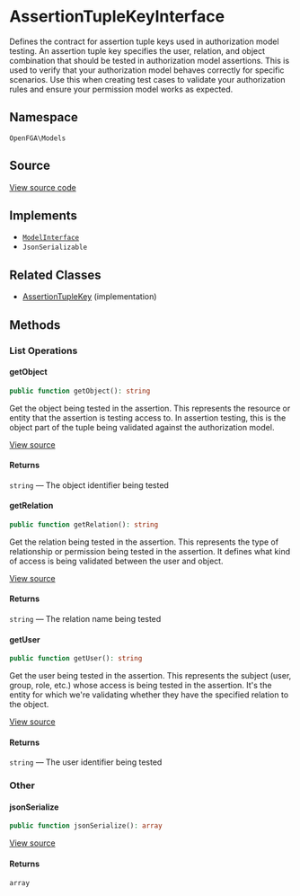# AssertionTupleKeyInterface

Defines the contract for assertion tuple keys used in authorization model testing. An assertion tuple key specifies the user, relation, and object combination that should be tested in authorization model assertions. This is used to verify that your authorization model behaves correctly for specific scenarios. Use this when creating test cases to validate your authorization rules and ensure your permission model works as expected.

## Namespace
`OpenFGA\Models`

## Source
[View source code](https://github.com/evansims/openfga-php/blob/main/src/Models/AssertionTupleKeyInterface.php)

## Implements
* [`ModelInterface`](ModelInterface.md)
* `JsonSerializable`

## Related Classes
* [AssertionTupleKey](Models/AssertionTupleKey.md) (implementation)



## Methods

                                                                        
### List Operations
#### getObject


```php
public function getObject(): string
```

Get the object being tested in the assertion. This represents the resource or entity that the assertion is testing access to. In assertion testing, this is the object part of the tuple being validated against the authorization model.

[View source](https://github.com/evansims/openfga-php/blob/main/src/Models/AssertionTupleKeyInterface.php#L30)


#### Returns
`string` — The object identifier being tested
#### getRelation


```php
public function getRelation(): string
```

Get the relation being tested in the assertion. This represents the type of relationship or permission being tested in the assertion. It defines what kind of access is being validated between the user and object.

[View source](https://github.com/evansims/openfga-php/blob/main/src/Models/AssertionTupleKeyInterface.php#L41)


#### Returns
`string` — The relation name being tested
#### getUser


```php
public function getUser(): string
```

Get the user being tested in the assertion. This represents the subject (user, group, role, etc.) whose access is being tested in the assertion. It&#039;s the entity for which we&#039;re validating whether they have the specified relation to the object.

[View source](https://github.com/evansims/openfga-php/blob/main/src/Models/AssertionTupleKeyInterface.php#L52)


#### Returns
`string` — The user identifier being tested
### Other
#### jsonSerialize


```php
public function jsonSerialize(): array
```


[View source](https://github.com/evansims/openfga-php/blob/main/src/Models/AssertionTupleKeyInterface.php#L62)


#### Returns
`array`
